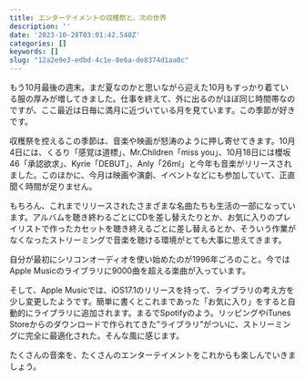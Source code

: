 ```yaml
---
title: エンターテイメントの収穫祭と、次の世界
description: ''
date: '2023-10-28T03:01:42.540Z'
categories: []
keywords: []
slug: "12a2e9e3-edbd-4c1e-8e6a-de8374d1aa0c"
---
```

もう10月最後の週末。まだ夏なのかと思いながら迎えた10月もすっかり着ている服の厚みが増してきました。仕事を終えて、外に出るのがほぼ同じ時間帯なのですが、ここ最近は日毎に満月に近づいている月を見ています。この季節が好きです。

収穫祭を控えるこの季節は、音楽や映画が怒涛のように押し寄せてきます。10月4日には、くるり「感覚は道標」、Mr.Children「miss you」、10月18日には櫻坂46「承認欲求」、Kyrie「DEBUT」、Anly「26ml」と今年も音楽がリリースされました。このほかに、今月は映画や演劇、イベントなどにも参加していて、正直聞く時間が足りません。

もちろん、これまでリリースされたさまざまな名曲たちも生活の一部になっています。アルバムを聴き終わるごとにCDを差し替えたりとか、お気に入りのプレイリストで作ったカセットを聴き終えるごとに差し替えるとか、そういう作業がなくなったストリーミングで音楽を聴ける環境がとても大事に思えてきます。

自分が最初にシリコンオーディオを使い始めたのが1996年ごろのこと。今ではApple Musicのライブラリに9000曲を超える楽曲が入っています。

そして、Apple Musicでは、iOS17.1のリリースを持って、ライブラリの考え方を少し変更したようです。簡単に書くとこれまであった「お気に入り」をすると自動的にライブラリに追加されます。まるでSpotifyのよう。リッピングやiTunes Storeからのダウンロードで作られてきた”ライブラリ”がついに、ストリーミングに完全に最適化された。そんな風に感じます。

たくさんの音楽を、たくさんのエンターテイメントをこれからも楽しんでいきましょう。
